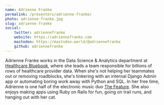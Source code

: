 ```yaml
---
name: Adrienne Franke
permalink: /presenters/adrienne-franke/
photo: adrienne-franke.jpg
slug: adrienne-franke
social:
    twitter: adriennefranke
    website: https://adriennefranke.com
    mastodon: https://mastodon.world/@adriennefranke
    github: adriennefranke
---
```


Adrienne Franke works in the Data Science & Analytics department at [Healthcare Bluebook](https://www.healthcarebluebook.com/), where she leads a team responsible for billions of rows of healthcare provider data. When she's not helping her teammates out or removing roadblocks, she's tinkering with an internal Django Admin app or automating boring work away with Python and SQL. In her free time, Adrienne is one half of the electronic music duo [The Feature](https://thefeaturemusic.bandcamp.com/). She also enjoys making apps using Ruby on Rails for fun, going on trail runs, and hanging out with her cat.
